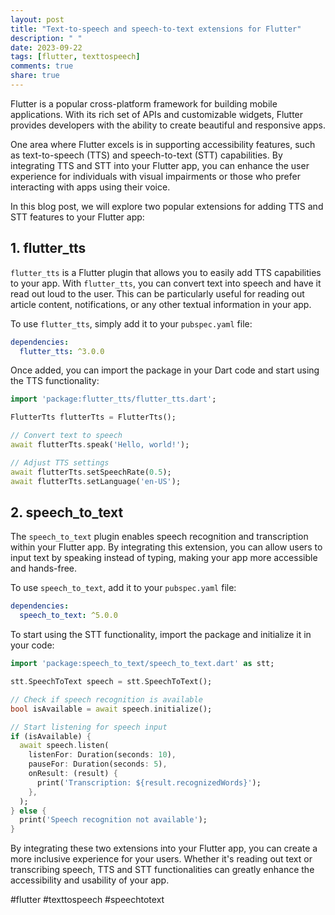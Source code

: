 ```yaml
---
layout: post
title: "Text-to-speech and speech-to-text extensions for Flutter"
description: " "
date: 2023-09-22
tags: [flutter, texttospeech]
comments: true
share: true
---
```


Flutter is a popular cross-platform framework for building mobile applications. With its rich set of APIs and customizable widgets, Flutter provides developers with the ability to create beautiful and responsive apps.

One area where Flutter excels is in supporting accessibility features, such as text-to-speech (TTS) and speech-to-text (STT) capabilities. By integrating TTS and STT into your Flutter app, you can enhance the user experience for individuals with visual impairments or those who prefer interacting with apps using their voice.

In this blog post, we will explore two popular extensions for adding TTS and STT features to your Flutter app:

## 1. flutter_tts

`flutter_tts` is a Flutter plugin that allows you to easily add TTS capabilities to your app. With `flutter_tts`, you can convert text into speech and have it read out loud to the user. This can be particularly useful for reading out article content, notifications, or any other textual information in your app.

To use `flutter_tts`, simply add it to your `pubspec.yaml` file:

```yaml
dependencies:
  flutter_tts: ^3.0.0
```

Once added, you can import the package in your Dart code and start using the TTS functionality:

```dart
import 'package:flutter_tts/flutter_tts.dart';

FlutterTts flutterTts = FlutterTts();

// Convert text to speech
await flutterTts.speak('Hello, world!');

// Adjust TTS settings
await flutterTts.setSpeechRate(0.5);
await flutterTts.setLanguage('en-US');
```

## 2. speech_to_text

The `speech_to_text` plugin enables speech recognition and transcription within your Flutter app. By integrating this extension, you can allow users to input text by speaking instead of typing, making your app more accessible and hands-free.

To use `speech_to_text`, add it to your `pubspec.yaml` file:

```yaml
dependencies:
  speech_to_text: ^5.0.0
```

To start using the STT functionality, import the package and initialize it in your code:

```dart
import 'package:speech_to_text/speech_to_text.dart' as stt;

stt.SpeechToText speech = stt.SpeechToText();

// Check if speech recognition is available
bool isAvailable = await speech.initialize();

// Start listening for speech input
if (isAvailable) {
  await speech.listen(
    listenFor: Duration(seconds: 10),
    pauseFor: Duration(seconds: 5),
    onResult: (result) {
      print('Transcription: ${result.recognizedWords}');
    },
  );
} else {
  print('Speech recognition not available');
}
```

By integrating these two extensions into your Flutter app, you can create a more inclusive experience for your users. Whether it's reading out text or transcribing speech, TTS and STT functionalities can greatly enhance the accessibility and usability of your app.

#flutter #texttospeech #speechtotext